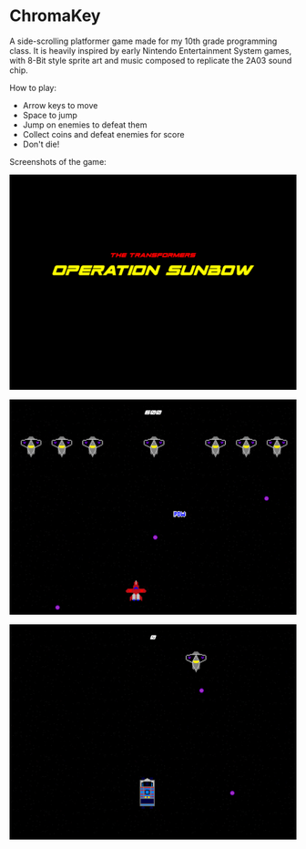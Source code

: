 # ChromaKey
A side-scrolling platformer game made for my 10th grade programming class. It is heavily inspired by early Nintendo Entertainment System games, with 8-Bit style sprite art and music composed to replicate the 2A03 sound chip.

How to play:
 - Arrow keys to move
 - Space to jump
 - Jump on enemies to defeat them
 - Collect coins and defeat enemies for score
 - Don't die!

Screenshots of the game:

![Screenshot1](https://raw.githubusercontent.com/ObotPrime/the-transformers-operation-sunbow/master/TTOSscreenshot1.png)

![Screenshot2](https://raw.githubusercontent.com/ObotPrime/the-transformers-operation-sunbow/master/TTOSscreenshot2.png)

![Screenshot3](https://raw.githubusercontent.com/ObotPrime/the-transformers-operation-sunbow/master/TTOSscreenshot3.png)
